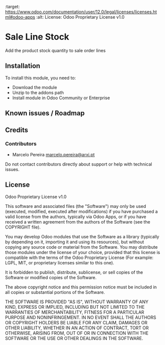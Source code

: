 :target: https://www.odoo.com/documentation/user/12.0/legal/licenses/licenses.html#odoo-apps
:alt: License: Odoo Proprietary License v1.0

# Sale Line Stock

Add the product stock quantity to sale order lines

## Installation

To install this module, you need to:

- Download the module
- Unzip to the addons path
- Install module in Odoo Community or Enterprise

## Known issues / Roadmap

## Credits

### Contributors
* Marcelo Pereira <marcelo.pereira@arxi.pt>

Do not contact contributors directly about support or help with technical issues.

## License
Odoo Proprietary License v1.0

This software and associated files (the "Software") may only be used (executed, modified, executed after modifications) if you have purchased a valid license from the authors, typically via Odoo Apps, or if you have received a written agreement from the authors of the Software (see the COPYRIGHT file).

You may develop Odoo modules that use the Software as a library (typically by depending on it, importing it and using its resources), but without copying any source code or material from the Software. You may distribute those modules under the license of your choice, provided that this license is compatible with the terms of the Odoo Proprietary License (For example: LGPL, MIT, or proprietary licenses similar to this one).

It is forbidden to publish, distribute, sublicense, or sell copies of the Software or modified copies of the Software.

The above copyright notice and this permission notice must be included in all copies or substantial portions of the Software.

THE SOFTWARE IS PROVIDED "AS IS", WITHOUT WARRANTY OF ANY KIND, EXPRESS OR IMPLIED, INCLUDING BUT NOT LIMITED TO THE WARRANTIES OF MERCHANTABILITY, FITNESS FOR A PARTICULAR PURPOSE AND NONINFRINGEMENT. IN NO EVENT SHALL THE AUTHORS OR COPYRIGHT HOLDERS BE LIABLE FOR ANY CLAIM, DAMAGES OR OTHER LIABILITY, WHETHER IN AN ACTION OF CONTRACT, TORT OR OTHERWISE, ARISING FROM, OUT OF OR IN CONNECTION WITH THE SOFTWARE OR THE USE OR OTHER DEALINGS IN THE SOFTWARE.
